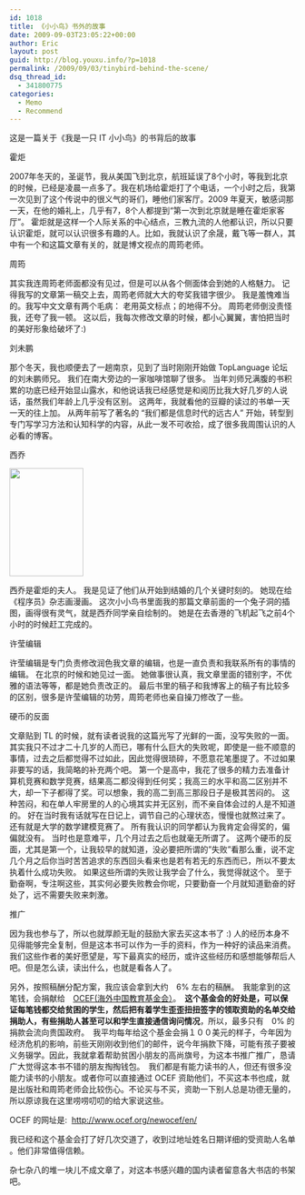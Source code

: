 ```yaml
---
id: 1018
title: 《小小鸟》书外的故事
date: 2009-09-03T23:05:22+00:00
author: Eric
layout: post
guid: http://blog.youxu.info/?p=1018
permalink: /2009/09/03/tinybird-behind-the-scene/
dsq_thread_id:
  - 341800775
categories:
  - Memo
  - Recommend
---
```

这是一篇关于《我是一只 IT 小小鸟》的书背后的故事

霍炬

2007年冬天的，圣诞节，我从美国飞到北京，航班延误了8个小时，等我到北京的时候，已经是凌晨一点多了。我在机场给霍炬打了个电话，一个小时之后，我第一次见到了这个传说中的很义气的哥们，睡他们家客厅。2009 年夏天，敏感词那一天，在他的婚礼上，几乎有7，8个人都提到“第一次到北京就是睡在霍炬家客厅”。 霍炬就是这样一个人际关系的中心结点，三教九流的人他都认识，所以只要认识霍炬，就可以认识很多有趣的人。比如，我就认识了余晟，戴飞等一群人，其中有一个和这篇文章有关的，就是博文视点的周筠老师。

周筠

其实我连周筠老师面都没有见过，但是可以从各个侧面体会到她的人格魅力。 记得我写的文章第一稿交上去，周筠老师就大大的夸奖我错字很少。 我是羞愧难当的。我写中文文章有两个毛病： 老用英文标点；的地得不分。 周筠老师倒没责怪我，还夸了我一顿。 这以后，我每次修改文章的时候，都小心翼翼，害怕把当时的美好形象给破坏了:)

刘未鹏

那个冬天，我也顺便去了一趟南京，见到了当时刚刚开始做 TopLanguage 论坛的刘未鹏师兄。 我们在南大旁边的一家咖啡馆聊了很多。 当年刘师兄满腹的书积累的功底已经开始显山露水，和他说话我已经感觉是和阅历比我大好几岁的人说话，虽然我们年龄上几乎没有区别。 这两年，我就看他的豆瓣的读过的书单一天一天的往上加。 从两年前写了著名的 “我们都是信息时代的远古人” 开始，转型到专门写学习方法和认知科学的内容，从此一发不可收拾，成了很多我周围认识的人必看的博客。

西乔
  
[<img class="alignright size-medium wp-image-1019" title="rabbit_hole" src="http://blog.youxu.info/wp-content/uploads/2009/09/rabbit_hole-204x300.jpg" alt="" width="130" height="190" />](http://blog.youxu.info/wp-content/uploads/2009/09/rabbit_hole.jpg)
  
西乔是霍炬的夫人。 我是见证了他们从开始到结婚的几个关键时刻的。 她现在给《程序员》杂志画漫画。 这次小小鸟书里面我的那篇文章前面的一个兔子洞的插图，画得很有灵气，就是西乔同学亲自绘制的。 她是在去香港的飞机起飞之前4个小时的时候赶工完成的。

许莹编辑

许莹编辑是专门负责修改润色我文章的编辑，也是一直负责和我联系所有的事情的编辑。 在北京的时候和她见过一面。 她做事很认真，我文章里面的错别字，不优雅的语法等等，都是她负责改正的。 最后书里的稿子和我博客上的稿子有比较多的区别，很多是许莹编辑的功劳，周筠老师也亲自操刀修改了一些。

硬币的反面

文章贴到 TL 的时候，就有读者说我的这篇光写了光鲜的一面，没写失败的一面。 其实我只不过才二十几岁的人而已，哪有什么巨大的失败呢，即使是一些不顺意的事情，过去之后都觉得不过如此，因此觉得很琐碎，不愿意花笔墨提了。不过如果非要写的话，我简略的补充两个吧。 第一个是高中，我花了很多的精力去准备计算机竞赛和数学竞赛，结果高二都没得到任何奖；我高三的水平和高二区别并不大，却一下子都得了奖。可以想象，我的高二到高三那段日子是极其苦闷的。 这种苦闷，和在单人牢房里的人的心境其实并无区别，而不亲自体会过的人是不知道的。 好在当时我有话就写在日记上，调节自己的心理状态，慢慢也就熬过来了。还有就是大学的数学建模竞赛了。 所有我认识的同学都认为我肯定会得奖的，偏偏就没有。 当时也是意难平，几个月过去之后也就毫无所谓了。 这两个硬币的反面，尤其是第一个，让我较早的就知道，没必要把所谓的&#8221;失败&#8221;看那么重，说不定几个月之后你当时苦苦追求的东西回头看来也是若有若无的东西而已，所以不要太执着什么成功失败。 如果这些所谓的失败让我学会了什么，我觉得就这个。 至于勤奋啊，专注啊这些，其实何必要失败教会你呢，只要勤奋一个月就知道勤奋的好处了，远不需要失败来刺激。

推广

因为我也参与了，所以也就厚颜无耻的鼓励大家去买这本书了 :) 人的经历本身不见得能够完全复制，但是这本书可以作为一手的资料，作为一种好的读品来消费。 我们这些作者的美好愿望是，写下最真实的经历，或许这些经历和感想能够帮后人吧。但是怎么读，读出什么，也就是看各人了。

另外，按照稿酬分配方案，我应该会拿到大约　6% 左右的稿酬。　我能拿到的这笔钱，会捐献给　[OCEF(海外中国教育基金会）](http://www.ocef.org/newocef/en/)。　**这个基金会的好处是，可以保证每笔钱都交给贫困的学生，然后把有着学生歪歪扭扭签字的领取资助的名单交给捐助人，有些捐助人甚至可以和学生直接通信询问情况**，所以，最多只有　0% 的捐款会流向贵国政府。　我平均每年给这个基金会捐１００美元的样子，今年因为经济危机的影响，前些天刚刚收到他们的邮件，说今年捐款下降，可能有孩子要被义务辍学。因此，我就拿着帮助贫困小朋友的高尚旗号，为这本书推广推广，恳请广大觉得这本书不错的朋友掏掏钱包。　我们都是有能力读书的人，但还有很多没能力读书的小朋友。或者你可以直接通过 OCEF 资助他们，不买这本书也成，就是出版社和周筠老师会比较伤心。不论买与不买，资助一下别人总是功德无量的，所以原谅我在这里唠唠叨叨的给大家说这些。

OCEF 的网址是:  <http://www.ocef.org/newocef/en/>

我已经和这个基金会打了好几次交道了，收到过地址姓名日期详细的受资助人名单 。他们非常值得信赖。

杂七杂八的堆一块儿不成文章了，对这本书感兴趣的国内读者留意各大书店的书架吧。